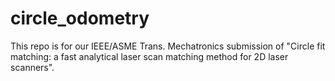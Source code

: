 ﻿# circle_odometry
This repo is for our IEEE/ASME Trans. Mechatronics submission of "Circle fit matching: a fast analytical laser scan matching method for 2D laser scanners".

